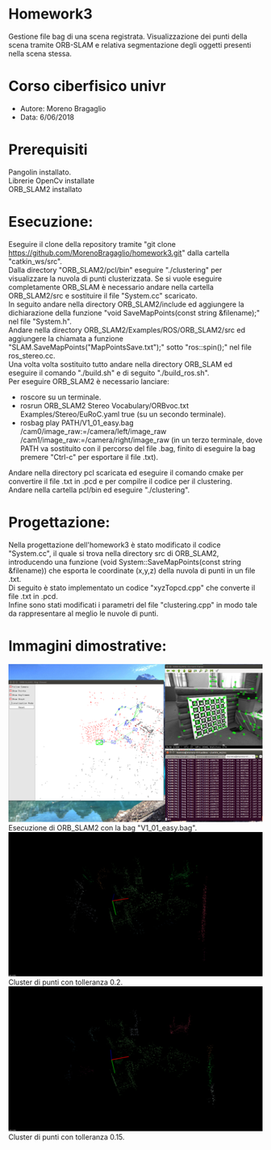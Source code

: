 # Homework3
Gestione file bag di una scena registrata. Visualizzazione dei punti della scena tramite ORB-SLAM e relativa segmentazione degli oggetti presenti nella scena stessa.

# Corso ciberfisico univr
- Autore: Moreno Bragaglio
- Data: 6/06/2018

# Prerequisiti
Pangolin installato.<br>
Librerie OpenCv installate <br>
ORB_SLAM2 installato <br>

# Esecuzione:
Eseguire il clone della repository tramite "git clone https://github.com/MorenoBragaglio/homework3.git" dalla cartella "catkin_ws/src".<br>
Dalla directory "ORB_SLAM2/pcl/bin" eseguire "./clustering" per visualizzare la nuvola di punti clusterizzata.
Se si vuole eseguire completamente ORB_SLAM è necessario andare nella cartella ORB_SLAM2/src e sostituire il file "System.cc"
scaricato.<br>
In seguito andare nella directory ORB_SLAM2/include ed aggiungere la dichiarazione della funzione "void SaveMapPoints(const string &filename);" nel file "System.h".<br>
Andare nella directory ORB_SLAM2/Examples/ROS/ORB_SLAM2/src ed aggiungere la chiamata a funzione "SLAM.SaveMapPoints("MapPointsSave.txt");" sotto "ros::spin();" nel file ros_stereo.cc.<br>
Una volta volta sostituito tutto andare nella directory ORB_SLAM ed eseguire il comando "./build.sh" e di seguito "./build_ros.sh".<br>
Per eseguire ORB_SLAM2 è necessario lanciare:
- roscore su un terminale.<br>
- rosrun ORB_SLAM2 Stereo Vocabulary/ORBvoc.txt Examples/Stereo/EuRoC.yaml true (su un secondo terminale).<br>
- rosbag play PATH/V1_01_easy.bag /cam0/image_raw:=/camera/left/image_raw /cam1/image_raw:=/camera/right/image_raw (in un terzo terminale, dove PATH va sostituito con il percorso del file .bag, finito di eseguire la bag premere "Ctrl-c" per esportare il file .txt).<br>

Andare nella directory pcl scaricata ed eseguire il comando cmake per convertire il file .txt in .pcd e per compilre il codice per il clustering.<br>
Andare nella cartella pcl/bin ed eseguire "./clustering".<br>

# Progettazione:
Nella progettazione dell'homework3 è stato modificato il codice "System.cc", il quale si trova nella directory src di ORB_SLAM2, introducendo una funzione (void System::SaveMapPoints(const string &filename)) che esporta le coordinate (x,y,z) della nuvola di punti in un file .txt.<br>
Di seguito è stato implementato un codice "xyzTopcd.cpp" che converte il file .txt in .pcd.<br>
Infine sono stati modificati i parametri del file "clustering.cpp" in modo tale da rappresentare al meglio le nuvole di punti.<br>

# Immagini dimostrative:

![alt text](https://github.com/MorenoBragaglio/homework3/blob/master/Image/ORB_SLAM2.png)
Esecuzione di ORB_SLAM2 con la bag "V1_01_easy.bag".<br>
![alt text](https://github.com/MorenoBragaglio/homework3/blob/master/Image/Clustering_0.2.png)
Cluster di punti con tolleranza 0.2.<br>
![alt text](https://github.com/MorenoBragaglio/homework3/blob/master/Image/clustering_0.15.png)
Cluster di punti con tolleranza 0.15.<br>
